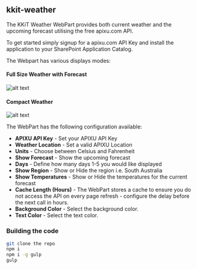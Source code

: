 ## kkit-weather

The KKiT Weather WebPart provides both current weather and the upcoming forecast utilising the free apixu.com API.

To get started simply signup for a apixu.com API Key and install the application to your SharePoint Application Catalog.

The Webpart has various displays modes:

#### Full Size Weather with Forecast
![alt text][largeweather]

#### Compact Weather
![alt text][largeweather]

The WebPart has the following configuration available:

* **APIXU API Key** - Set your APIXU API Key
* **Weather Location** - Set a valid APIXU Location
* **Units** - Choose between Celsius and Fahrenheit
* **Show Forecast** - Show the upcoming forecast
* **Days** - Define how many days 1-5 you would like displayed
* **Show Region** - Show or Hide the region i.e. South Australia
* **Show Temperatures** - Show or Hide the temperatures for the current forecast
* **Cache Length (Hours)** - The WebPart stores a cache to ensure you do not access the API on every page refresh - configure the delay before the next call in hours.
* **Background Color** - Select the background color.
* **Text Color** - Select the text color.

### Building the code

```bash
git clone the repo
npm i
npm i -g gulp
gulp
```

[largeweather]: https://static.wixstatic.com/media/b5408a_18f4112c98ec426f911025a94348cd99~mv2.png "Large Weather"
[compactweather]: https://static.wixstatic.com/media/b5408a_0784edc4ce36491081fbaeb78f736532~mv2.png "Compact Weather"

